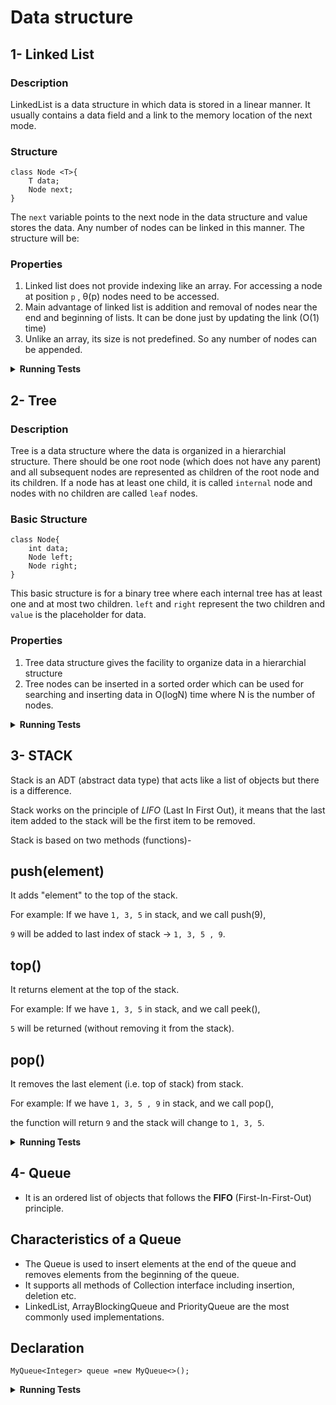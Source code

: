 # Data structure 




## 1- Linked List

### Description

LinkedList is a data structure in which data is stored in a linear manner. It usually contains a data field and a link to the memory location of the next mode.

### Structure

```
class Node <T>{
    T data;
    Node next;
}
```


The `next` variable points to the next node in the data structure and value stores the data. Any number of nodes can be linked in this manner. The structure will be:


### Properties
1. Linked list does not provide indexing like an array. For accessing a node at position `p` , &theta;(p) nodes need to be accessed.
2. Main advantage of linked list is addition and removal of nodes near the end and beginning of lists. It can be done just by updating the link (O(1) time)
3. Unlike an array, its size is not predefined. So any number of nodes can be appended.


<details>
<summary><strong>Running Tests</strong></summary>

Running and reviewing unit tests is a great way to get familiarized with this class and its methods. You can find [MyLinkedListTest.java](https://github.com/Ahmedhassan50/data_structure_assignment/blob/master/src/com/example/linkedlist/MyLinkedListTest.java)
which contains all valid and invalid test cases for every function

</details>


## 2- Tree
### Description

Tree is a data structure where the data is organized in a hierarchial structure. There should be one root node (which does not have any parent) and all subsequent nodes are represented as children of the root node and its children. If a node has at least one child, it is called `internal` node and nodes with no children are called `leaf` nodes.

### Basic Structure

```
class Node{
    int data;
    Node left;
    Node right;
}
```

This basic structure is for a binary tree where each internal tree has at least one and at most two children. `left` and `right` represent the two children and `value` is the placeholder for data.


### Properties
1. Tree data structure gives the facility to organize data in a hierarchial structure
2. Tree nodes can be inserted in a sorted order which can be used for searching and inserting data in O(logN) time where N is the number of nodes.

<details>
<summary><strong>Running Tests</strong></summary>

Running and reviewing unit tests is a great way to get familiarized with this class and its methods. You can find [MyBSTTest.java](https://github.com/Ahmedhassan50/data_structure_assignment/blob/master/src/com/example/binarytree/MyBSTTest.java)
which contains all valid and invalid test cases for every function

</details>


## 3- STACK

Stack is an ADT (abstract data type) that acts like a list of objects but there is a difference.

Stack works on the principle of _LIFO_ (Last In First Out), it means that the last item added to the stack will be the first item to be removed.

Stack is based on two methods (functions)-

## push(element)

It adds "element" to the top of the stack.

For example: If we have `1, 3, 5` in stack, and we call push(9),

`9` will be added to last index of stack -> `1, 3, 5 , 9`.

## top()

It returns element at the top of the stack.

For example: If we have `1, 3, 5` in stack, and we call peek(),

`5` will be returned (without removing it from the stack).

## pop()

It removes the last element (i.e. top of stack) from stack.

For example: If we have `1, 3, 5 , 9` in stack, and we call pop(),

the function will return `9` and the stack will change to `1, 3, 5`.

<details>
<summary><strong>Running Tests</strong></summary>

Running and reviewing unit tests is a great way to get familiarized with this class and its methods. You can find [MyStackTest.java](https://github.com/Ahmedhassan50/data_structure_assignment/blob/master/src/com/example/stackandqueue/MyStackTest.java)
which contains all valid and invalid test cases for every function

</details>

## 4- Queue

- It is an ordered list of objects that follows the **FIFO** (First-In-First-Out) principle.

## Characteristics of a Queue
- The Queue is used to insert elements at the end of the queue and removes elements from the beginning of the queue.
- It supports all methods of Collection interface including insertion, deletion etc.
- LinkedList, ArrayBlockingQueue and PriorityQueue are the most commonly used implementations.

## Declaration

`MyQueue<Integer> queue =new MyQueue<>();` 


<details>
<summary><strong>Running Tests</strong></summary>

Running and reviewing unit tests is a great way to get familiarized with this class and its methods. You can find [MyQueueTest.java](https://github.com/Ahmedhassan50/data_structure_assignment/blob/master/src/com/example/stackandqueue/MyQueueTest.java)
which contains all valid and invalid test cases for every function

</details>
